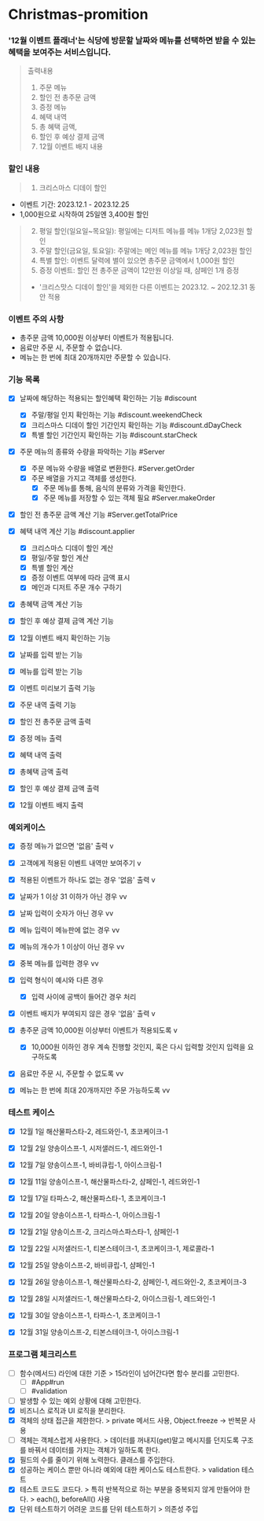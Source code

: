 # Christmas-promition

### '12월 이벤트 플래너'는 식당에 방문할 날짜와 메뉴를 선택하면 받을 수 있는 혜택을 보여주는 서비스입니다.

> 출력내용
> 1. 주문 메뉴
> 2. 할인 전 총주문 금액
> 3. 증정 메뉴
> 4. 혜택 내역
> 5. 총 혜택 금액,
> 6. 할인 후 예상 결제 금액
> 7. 12월 이벤트 배지 내용

### 할인 내용

> 1. 크리스마스 디데이 할인
  - 이벤트 기간: 2023.12.1 - 2023.12.25
  - 1,000원으로 시작하여 25일엔 3,400원 할인
> 2. 평일 할인(일요일~목요일): 평일에는 디저트 메뉴를 메뉴 1개당 2,023원 할인
> 3. 주말 할인(금요일, 토요일): 주말에는 메인 메뉴를 메뉴 1개당 2,023원 할인
> 4. 특별 할인: 이벤트 달력에 별이 있으면 총주문 금액에서 1,000원 할인
> 5. 증정 이벤트: 할인 전 총주문 금액이 12만원 이상일 때, 샴페인 1개 증정
> * '크리스맛스 디데이 할인'을 제외한 다른 이벤트는 2023.12. ~ 202.12.31 동안 적용

### 이벤트 주의 사항

- 총주문 금액 10,000원 이상부터 이벤트가 적용됩니다.
- 음료만 주문 시, 주문할 수 없습니다.
- 메뉴는 한 번에 최대 20개까지만 주문할 수 있습니다.

### 기능 목록

- [x] 날짜에 해당하는 적용되는 할인혜택 확인하는 기능 #discount
  - [x] 주말/평일 인지 확인하는 기능 #discount.weekendCheck
  - [x] 크리스마스 디데이 할인 기간인지 확인하는 기능 #discount.dDayCheck
  - [x] 특별 할인 기간인지 확인하는 기능 #discount.starCheck

- [x] 주문 메뉴의 종류와 수량을 파악하는 기능 #Server
  - [x] 주문 메뉴와 수량을 배열로 변환한다. #Server.getOrder
  - [x] 주문 배열을 가지고 객체를 생성한다.
    - [x] 주문 메뉴를 통해, 음식의 분류와 가격을 확인한다.
    - [x] 주문 메뉴를 저장할 수 있는 객체 필요 #Server.makeOrder
   
- [x] 할인 전 총주문 금액 계산 기능 #Server.getTotalPrice

- [x] 혜택 내역 계산 기능 #discount.applier
  - [x] 크리스마스 디데이 할인 계산 
  - [x] 평일/주말 할인 계산
  - [x] 특별 할인 계산
  - [x] 증정 이벤트 여부에 따라 금액 표시
  - [x] 메인과 디저트 주문 개수 구하기

- [x] 총혜택 금액 계산 기능
- [x] 할인 후 예상 결제 금액 계산 기능
- [x] 12월 이벤트 배지 확인하는 기능

- [x] 날짜를 입력 받는 기능
- [x] 메뉴를 입력 받는 기능

- [x] 이벤트 미리보기 출력 기능
- [x] 주문 내역 출력 기능
- [x] 할인 전 총주문 금액 출력
- [x] 증정 메뉴 출력
- [x] 혜택 내역 출력
- [x] 총혜택 금액 출력
- [x] 할인 후 예상 결제 금액 출력
- [x] 12월 이벤트 배지 출력

### 예외케이스

- [x] 증정 메뉴가 없으면 '없음' 출력 v

- [x] 고객에게 적용된 이벤트 내역만 보여주기 v
- [x] 적용된 이벤트가 하나도 없는 경우 '없음' 출력 v

- [x] 날짜가 1 이상 31 이하가 아닌 경우 vv
- [x] 날짜 입력이 숫자가 아닌 경우 vv

- [x] 메뉴 입력이 메뉴판에 없는 경우 vv
- [x] 메뉴의 개수가 1 이상이 아닌 경우 vv
- [x] 중복 메뉴를 입력한 경우 vv
- [x] 입력 형식이 예시와 다른 경우
  - [x] 입력 사이에 공백이 들어간 경우 처리

- [x] 이벤트 배지가 부여되지 않은 경우 '없음' 출력 v

- [x] 총주문 금액 10,000원 이상부터 이벤트가 적용되도록 v
  - [x] 10,000원 이하인 경우 계속 진행할 것인지, 혹은 다시 입력할 것인지 입력을 요구하도록
- [x] 음료만 주문 시, 주문할 수 없도록 vv
- [x] 메뉴는 한 번에 최대 20개까지만 주문 가능하도록 vv
 
### 테스트 케이스

- [x] 12월 1일 해산물파스타-2, 레드와인-1, 초코케이크-1
- [x] 12월 2일 양송이스프-1, 시저샐러드-1, 레드와인-1

- [x] 12월 7일 양송이스프-1, 바비큐립-1, 아이스크림-1

- [x] 12월 11일 양송이스프-1, 해산물파스타-2, 샴페인-1, 레드와인-1

- [x] 12월 17일 타파스-2, 해산물파스타-1, 초코케이크-1

- [x] 12월 20일 양송이스프-1, 타파스-1, 아이스크림-1
- [x] 12월 21일 양송이스프-2, 크리스마스파스타-1, 샴페인-1
- [x] 12월 22일 시저샐러드-1, 티본스테이크-1, 초코케이크-1, 제로콜라-1

- [x] 12월 25일 양송이스프-2, 바비큐립-1, 샴페인-1
- [x] 12월 26일 양송이스프-1, 해산물파스타-2, 샴페인-1, 레드와인-2, 초코케이크-3

- [x] 12월 28일 시저샐러드-1, 해산물파스타-2, 아이스크림-1, 레드와인-1

- [x] 12월 30일 양송이스프-1, 타파스-1, 초코케이크-1
- [x] 12월 31일 양송이스프-2, 티본스테이크-1, 아이스크림-1

### 프로그램 체크리스트
- [ ] 함수(메서드) 라인에 대한 기준 > 15라인이 넘어간다면 함수 분리를 고민한다.
  - [ ] #App#run 
  - [ ] #validation 
- [ ] 발생할 수 있는 예외 상황에 대해 고민한다.
- [x] 비즈니스 로직과 UI 로직을 분리한다.
- [x] 객체의 상태 접근을 제한한다. > private 메서드 사용, Object.freeze -> 반복문 사용
- [ ] 객체는 객체스럽게 사용한다. > 데이터를 꺼내지(get)말고 메시지를 던지도록 구조를 바꿔서 데이터를 가지는 객체가 일하도록 한다.
- [x] 필드의 수를 줄이기 위해 노력한다. 클래스를 주입한다.
- [x] 성공하는 케이스 뿐만 아니라 예외에 대한 케이스도 테스트한다. > validation 테스트
- [x] 테스트 코드도 코드다. > 특히 반복적으로 하는 부분을 중복되지 않게 만들어야 한다. > each(), beforeAll() 사용
- [x] 단위 테스트하기 어려운 코드를 단위 테스트하기 > 의존성 주입
